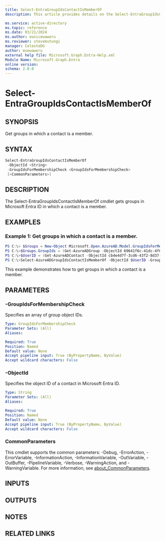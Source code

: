 ```yaml
---
title: Select-EntraGroupIdsContactIsMemberOf
description: This article provides details on the Select-EntraGroupIdsContactIsMemberOf command.

ms.service: active-directory
ms.topic: reference
ms.date: 03/21/2024
ms.author: eunicewaweru
ms.reviewer: stevemutungi
manager: CelesteDG
author: msewaweru
external help file: Microsoft.Graph.Entra-Help.xml
Module Name: Microsoft.Graph.Entra
online version:
schema: 2.0.0
---
```


# Select-EntraGroupIdsContactIsMemberOf

## SYNOPSIS
Get groups in which a contact is a member.

## SYNTAX

```powershell
Select-EntraGroupIdsContactIsMemberOf 
 -ObjectId <String>
 -GroupIdsForMembershipCheck <GroupIdsForMembershipCheck> 
 [<CommonParameters>]
```

## DESCRIPTION
The Select-EntraGroupIdsContactIsMemberOf cmdlet gets groups in Microsoft Entra ID in which a contact is a member.

## EXAMPLES

### Example 1: Get groups in which a contact is a member.
```powershell
PS C:\> $Groups = New-Object Microsoft.Open.AzureAD.Model.GroupIdsForMembershipCheck
PS C:\>$Groups.GroupIds = (Get-AzureADGroup -ObjectId 69641f6c-41dc-4f63-9c21-cc9c8ed12931).ObjectId
PS C:\>$UserID = (Get-AzureADContact -ObjectId cb4e4d7f-3cd6-43f2-8d37-b23b04b6417c).ObjectId
PS C:\>Select-AzureADGroupIdsContactIsMemberOf -ObjectId $UserID -GroupIdsForMembershipCheck $Groups

```
This example demonstrates how to get groups in which a contact is a member.

## PARAMETERS

### -GroupIdsForMembershipCheck
Specifies an array of group object IDs.

```yaml
Type: GroupIdsForMembershipCheck
Parameter Sets: (All)
Aliases:

Required: True
Position: Named
Default value: None
Accept pipeline input: True (ByPropertyName, ByValue)
Accept wildcard characters: False
```

### -ObjectId
Specifies the object ID of a contact in Microsoft Entra ID.

```yaml
Type: String
Parameter Sets: (All)
Aliases:

Required: True
Position: Named
Default value: None
Accept pipeline input: True (ByPropertyName, ByValue)
Accept wildcard characters: False
```

### CommonParameters
This cmdlet supports the common parameters: -Debug, -ErrorAction, -ErrorVariable, -InformationAction, -InformationVariable, -OutVariable, -OutBuffer, -PipelineVariable, -Verbose, -WarningAction, and -WarningVariable. For more information, see [about_CommonParameters](https://go.microsoft.com/fwlink/?LinkID=113216).

## INPUTS

## OUTPUTS

## NOTES

## RELATED LINKS
